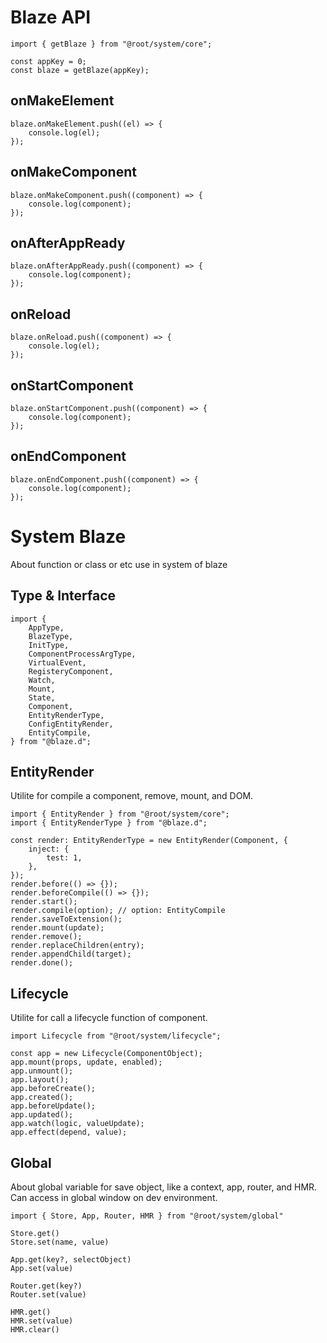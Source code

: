 # Blaze API

```tsx
import { getBlaze } from "@root/system/core";

const appKey = 0;
const blaze = getBlaze(appKey);
```

## onMakeElement

```tsx
blaze.onMakeElement.push((el) => {
	console.log(el);
});
```

## onMakeComponent

```tsx
blaze.onMakeComponent.push((component) => {
	console.log(component);
});
```

## onAfterAppReady

```tsx
blaze.onAfterAppReady.push((component) => {
	console.log(component);
});
```

## onReload

```tsx
blaze.onReload.push((component) => {
	console.log(el);
});
```

## onStartComponent

```tsx
blaze.onStartComponent.push((component) => {
	console.log(component);
});
```

## onEndComponent

```tsx
blaze.onEndComponent.push((component) => {
	console.log(component);
});
```

# System Blaze

About function or class or etc use in system of blaze

## Type & Interface

```tsx
import {
	AppType,
	BlazeType,
	InitType,
	ComponentProcessArgType,
	VirtualEvent,
	RegisteryComponent,
	Watch,
	Mount,
	State,
	Component,
	EntityRenderType,
	ConfigEntityRender,
	EntityCompile,
} from "@blaze.d";
```

## EntityRender

Utilite for compile a component, remove, mount, and DOM.

```tsx
import { EntityRender } from "@root/system/core";
import { EntityRenderType } from "@blaze.d";

const render: EntityRenderType = new EntityRender(Component, {
	inject: {
		test: 1,
	},
});
render.before(() => {});
render.beforeCompile(() => {});
render.start();
render.compile(option); // option: EntityCompile
render.saveToExtension();
render.mount(update);
render.remove();
render.replaceChildren(entry);
render.appendChild(target);
render.done();
```

## Lifecycle

Utilite for call a lifecycle function of component.

```tsx
import Lifecycle from "@root/system/lifecycle";

const app = new Lifecycle(ComponentObject);
app.mount(props, update, enabled);
app.unmount();
app.layout();
app.beforeCreate();
app.created();
app.beforeUpdate();
app.updated();
app.watch(logic, valueUpdate);
app.effect(depend, value);
```

## Global

About global variable for save object, like a context, app, router, and HMR. Can access in global window on dev environment.

```tsx
import { Store, App, Router, HMR } from "@root/system/global"

Store.get()
Store.set(name, value)

App.get(key?, selectObject)
App.set(value)

Router.get(key?)
Router.set(value)

HMR.get()
HMR.set(value)
HMR.clear()
```
